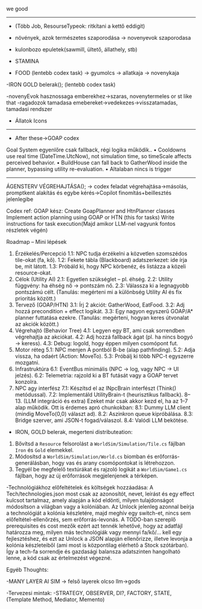 ﻿
we good

-----------------------

- (Több Job, ResourseTypeok: ritkítani a kettő eddigit)

- növények, azok természetes szaporodása -> novenyevok szaporodasa
- kulonbozo epuletek(sawmill, ültető, állathely, stb)
- STAMINA
- FOOD (lentebb codex task)
-> gyumolcs
-> allatkaja
-> novenykaja

-IRON GOLD belerak(); (lentebb codex task)

-novenyEvok hasznossaga emberekhez->szaras, novenytermeles or st like that
-ragadozok tamadasa emebereket->vedekezes->visszatamadas, tamadasi rendszer

- Állatok Icons

-----------------------


- After these->GOAP codex

Goal System egyenlőre csak fallback, régi logika működik..
•	Cooldowns use real time (DateTime.UtcNow), not simulation time, so timeScale affects perceived behavior.
•	BuildHouse can fall back to GatherWood inside the planner, bypassing utility re-evaluation.
•   Altalaban nincs is trigger

-----------------------


ÁGENSTERV VÉGREHAJTÁSA();
-> codex feladat végrehajtása->másolás, promptkent alakítás és egybe kérés->Copilot finomítás+beillesztés jelenlegibe

Codex ref:
GOAP kész: Create GoapPlanner and HtnPlanner classes
Implement action planning using GOAP or HTN (this for tasks)
Write instructions for task execution(Majd amikor LLM-nel vagyunk fontos részletek végén)


Roadmap – Mini lépések
1. Érzékelés/Percepció
 1.1: NPC tudja érzékelni a közvetlen szomszédos tile-okat (fa, kő).
 1.2: Fekete tábla (Blackboard) adatszerkezet: ide írja be, mit látott.
 1.3: Próbáld ki, hogy NPC körbenéz, és listázza a közeli resource-okat.
2. Célok (Utility AI)
 2.1: Egyetlen szükséglet – pl. éhség.
 2.2: Utility függvény: ha éhség nő → pontszám nő.
 2.3: Válassza ki a legnagyobb pontszámú célt.
(Tanulás: megérteni mi a különbség Utility AI és fix prioritás között.)
3. Tervező (GOAP/HTN)
 3.1: Írj 2 akciót: GatherWood, EatFood.
 3.2: Adj hozzá precondition + effect logikát.
 3.3: Egy nagyon egyszerű GOAP/A* planner futtatása ezekre.
(Tanulás: megérteni, hogyan keres útvonalat az akciók között.)
4. Végrehajtó (Behavior Tree)
 4.1: Legyen egy BT, ami csak sorrendben végrehajtja az akciókat.
 4.2: Adj hozzá fallback ágat (pl. ha nincs bogyó → keress).
 4.3: Debug: logold, hogy éppen milyen csomópont fut.
5. Motor réteg
 5.1: NPC menjen A pontból B-be (alap pathfinding).
 5.2: Adja vissza, ha odaért (Action: MoveTo).
 5.3: Próbálj ki több NPC-t egyszerre mozgatni.
6. Infrastruktúra
 6.1: EventBus minimális (NPC → log, vagy NPC → UI jelzés).
 6.2: Telemetria: rajzold ki a BT futását vagy a GOAP tervet konzolra.
7. NPC agy interfész
 7.1: Készítsd el az INpcBrain interfészt (Think() metódussal).
 7.2: Implementáld UtilityBrain-t (heurisztikus fallback).
8–13. (LLM integráció és extra)
Ezeket már csak akkor kezd el, ha az 1–7 alap működik. Ott is érdemes apró chunkokban:
 8.1: Dummy LLM client (mindig MoveTo(0,0) választ ad).
 8.2: Aszinkron queue kipróbálása.
 8.3: Bridge szerver, ami JSON-t fogad/válaszol.
 8.4: Valódi LLM bekötése.



- IRON, GOLD belerak, megerteni distributeation: 
1. Bővítsd a `Resource` felsorolást a `WorldSim/Simulation/Tile.cs` fájlban `Iron` és `Gold` elemekkel.
2. Módosítsd a `WorldSim/Simulation/World.cs` biomban és erőforrás-generálásban, hogy vas és arany csomópontokat is létrehozzon.
3. Tegyél be megfelelő textúrákat és rajzoló logikát a `WorldSim/Game1.cs` fájlban, hogy az új erőforrások megjelenjenek a térképen.


-Technológiákhoz előfeltételek és költségek hozzáadása: 
A Tech/technologies.json most csak az azonosítót, nevet, leírást és egy effect kulcsot tartalmaz, 
amely alapján a kód eldönti, milyen tulajdonságot módosítson a világban vagy a kolóniában. 
Az Unlock jelenleg azonnal beírja a technológiát a kolónia készletére, majd meghív egy switch-et, 
nincs sem előfeltétel-ellenőrzés, sem erőforrás-levonás. A TODO-ban szereplő prerequisites és cost mezők ezért 
azt tennék lehetővé, hogy az adatfájl határozza meg, milyen más technológiák vagy mennyi fa/kő/… kell egy 
fejlesztéshez, és ezt az Unlock a JSON alapján ellenőrizze, illetve levonja a kolónia készleteiből (ami most is 
központilag elérhető a Stock szótárban). Így a tech-fa sorrendje és gazdasági balansza adatszinten hangolható lenne, 
a kód csak az értelmezést végezné.



Egyéb Thoughts:

-MANY LAYER AI SIM -> felső layerek olcso llm->gods

-Tervezesi mintak:
-STRATEGY, OBSERVER, DI?, FACTORY, STATE, (Template Method, Mediator, Memento)







